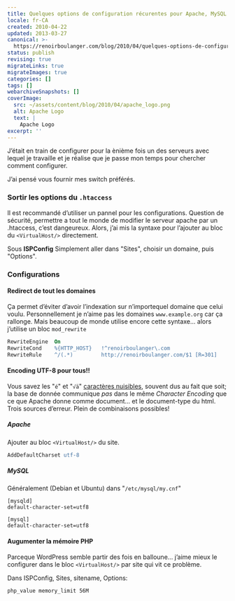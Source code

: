 ```yaml
---
title: Quelques options de configuration récurentes pour Apache, MySQL et PHP
locale: fr-CA
created: 2010-04-22
updated: 2013-03-27
canonical: >-
  https://renoirboulanger.com/blog/2010/04/quelques-options-de-configuration-recurentes-pour-apache-mysql-et-php/
status: publish
revising: true
migrateLinks: true
migrateImages: true
categories: []
tags: []
webarchiveSnapshots: []
coverImage:
  src: ~/assets/content/blog/2010/04/apache_logo.png
  alt: Apache Logo
  text: |
    Apache Logo
excerpt: ''
---
```


J’était en train de configurer pour la ènième fois un des serveurs avec lequel
je travaille et je réalise que je passe mon temps pour chercher comment
configurer.

J’ai pensé vous fournir mes switch préférés.

### Sortir les options du `.htaccess`

Il est recommandé d’utiliser un pannel pour les configurations. Question de
sécurité, permettre a tout le monde de modifier le serveur apache par un
.htaccess, c’est dangeureux. Alors, j’ai mis la syntaxe pour l’ajouter au bloc
du `<VirtualHost/>` directement.

Sous **ISPConfig** Simplement aller dans "Sites", choisir un domaine, puis
"Options".

<!--more-->

### Configurations

#### Redirect de tout les domaines

Ça permet d’éviter d’avoir l’indexation sur n’importequel domaine que celui
voulu. Personnellement je n’aime pas les domaines `www.example.org` car ça
rallonge. Mais beaucoup de monde utilise encore cette syntaxe... alors j’utilise
un bloc `mod_rewrite`

```apache
RewriteEngine  On
RewriteCond    %{HTTP_HOST}   !^renoirboulanger\.com
RewriteRule    ^/(.*)         http://renoirboulanger.com/$1 [R=301]
```

#### Encoding UTF-8 pour tous!!

Vous savez les "`é`" et "`√ä`" [caractères
nuisibles][pourquoi-caracteres-bizzares], souvent dus au fait que soit; la base
de donnée communique _pas_ dans le même _Character Encoding_ que ce que Apache
donne comme document... et le document-type du html. Trois sources d’erreur.
Plein de combinaisons possibles!

<!--#TODO-inline-edit a propos des caractères bizzares -->

##### Apache

Ajouter au bloc `<VirtualHost/>` du site.

```apache
AddDefaultCharset utf-8
```

##### MySQL

Généralement (Debian et Ubuntu) dans "`/etc/mysql/my.cnf`"

```ini[/etc/mysql/my.cnf]
[mysqld]
default-character-set=utf8

[mysql]
default-character-set=utf8
```

#### Augumenter la mémoire PHP

Parceque WordPress semble partir des fois en balloune... j’aime mieux le
configurer dans le bloc `<VirtualHost/>` par site qui vit ce problème.

Dans ISPConfig, Sites, sitename, Options:

```apache
php_value memory_limit 56M
```

[pourquoi-caracteres-bizzares]:
  /blog/2009/09/pourquoi-tout-ces-caracteres-bizzares/
